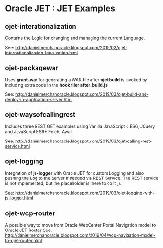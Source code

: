 # Oracle JET : JET Examples

## ojet-interationalization

Contains the Logic for changing and managing the current Language.

See: http://danielmerchanoracle.blogspot.com/2019/02/ojet-internationalization-localization.html

## ojet-packagewar
Uses **grunt-war** for generating a WAR file after **ojet build** is invoked by including extra code in the **hook filer after_build.js**

See: http://danielmerchanoracle.blogspot.com/2019/03/ojet-build-and-deploy-in-application-server.html

## ojet-waysofcallingrest
Includes three REST GET examples using Vanilla JavaScript < ES6, JQuery and JavaScript ES6+ Fetch, Await

See: http://danielmerchanoracle.blogspot.com/2019/03/ojet-calling-rest-service.html

## ojet-logging
Integration of **js-logger** with Oracle JET for custom Logging and also pushing the Log to the Server if needed via REST Service. The REST service is not implemented, but the placeholder is there to do it ;).

See: http://danielmerchanoracle.blogspot.com/2019/03/ojet-logging-with-js-logger.html

## ojet-wcp-router
A possible way to move from Oracle WebCenter Portal Navigation model to Oracle JET Router
See: http://danielmerchanoracle.blogspot.com/2019/04/wcp-navigation-model-to-ojet-router.html
